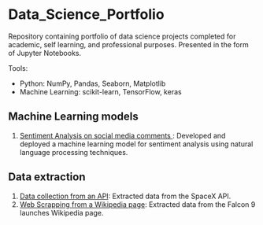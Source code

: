 # Data_Science_Portfolio
Repository containing portfolio of data science projects completed for academic, self learning, and professional purposes. Presented in the form of Jupyter Notebooks.

Tools:
<ul>
  <li> Python: NumPy, Pandas, Seaborn, Matplotlib </li>
  <li> Machine Learning: scikit-learn, TensorFlow, keras </li>
</ul>

## Machine Learning models
1. [Sentiment Analysis on social media comments ](https://github.com/JesusAntonioCortes/data_science_portfolio/blob/main/Sentiment_analysis_social_media_NPL.ipynb): Developed and deployed a machine learning model for sentiment analysis using natural language processing techniques.

## Data extraction
1. [Data collection from an API](https://github.com/JesusAntonioCortes/data_science_portfolio/blob/main/Collecting_data_from_API.ipynb): Extracted data from the SpaceX API.
2. [Web Scrapping from a Wikipedia page](https://github.com/JesusAntonioCortes/data_science_portfolio/blob/main/Web_Scrapping.ipynb): Extracted data from the Falcon 9 launches Wikipedia page.
